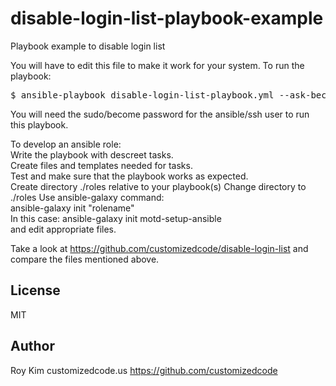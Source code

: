 # disable-login-list-playbook-example
Playbook example to disable login list 

You will have to edit this file to make it work for your system.
To run the playbook:  
<pre>
$ ansible-playbook disable-login-list-playbook.yml --ask-become-pass  
</pre>

You will need the sudo/become password for the ansible/ssh user to run this playbook.  

To develop an ansible role:  
Write the playbook with descreet tasks.  
Create files and templates needed for tasks.  
Test and make sure that the playbook works as expected.  
Create directory ./roles relative to your playbook(s)
Change directory to ./roles
Use ansible-galaxy command:  
ansible-galaxy init "rolename"  
In this case:  ansible-galaxy init motd-setup-ansible  
and edit appropriate files.

Take a look at https://github.com/customizedcode/disable-login-list 
and compare the files mentioned above.

License
--------
MIT

Author
-----
Roy Kim
customizedcode.us
https://github.com/customizedcode
